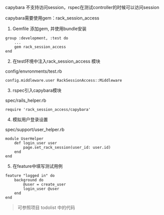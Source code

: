 capybara 不支持访问session，rspec在测试controller的时候可以访问session

capybara需要使用gem：rack_session_access

1. Gemfile 添加gem, 并使用bundle安装
```
group :development, :test do
	...
	gem rack_session_access
end
```

2. 在test环境中注入rack_session_access 模块

config/envronments/test.rb
```
config.middleware.user RackSessionAccess::Middleware
```

3. rspec引入capybara模块

spec/rails_helper.rb
```
require 'rack_session_access/capybara'
```

4. 模拟用户登录设置

spec/support/user_helper.rb
```
module UserHelper
	def login_user user
		page.set_rack_session(user_id: user.id)
	end
end
```

5. 在feature中填写测试用例
```
feature "logged in" do
	background do
		@user = create_user
		login_user @user
	end
end
```

> 可参照项目 todolist 中的代码

